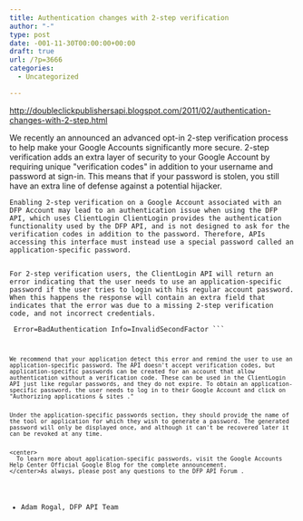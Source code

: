 ```yaml
---
title: Authentication changes with 2-step verification
author: "-"
type: post
date: -001-11-30T00:00:00+00:00
draft: true
url: /?p=3666
categories:
  - Uncategorized

---
```

http://doubleclickpublishersapi.blogspot.com/2011/02/authentication-changes-with-2-step.html

We recently an announced an advanced opt-in 2-step verification process to help make your Google Accounts significantly more secure. 2-step verification adds an extra layer of security to your Google Account by requiring unique "verification codes" in addition to your username and password at sign-in. This means that if your password is stolen, you still have an extra line of defense against a potential hijacker.
  
    Enabling 2-step verification on a Google Account associated with an DFP Account may lead to an authentication issue when using the DFP API, which uses ClientLogin ClientLogin provides the authentication functionality used by the DFP API, and is not designed to ask for the verification codes in addition to the password. Therefore, APIs accessing this interface must instead use a special password called an application-specific password.
  
  
    For 2-step verification users, the ClientLogin API will return an error indicating that the user needs to use an application-specific password if the user tries to login with his regular account password. When this happens the response will contain an extra field that indicates that the error was due to a missing 2-step verification code, and not incorrect credentials.
  
  <code> Error=BadAuthentication Info=InvalidSecondFactor ```
  
    We recommend that your application detect this error and remind the user to use an application-specific password. The API doesn't accept verification codes, but application-specific passwords can be created for an account that allow authentication without a verification code. These can be used in the ClientLogin API just like regular passwords, and they do not expire. To obtain an application-specific password, the user needs to log in to their Google Account and click on "Authorizing applications & sites ."
  
  
    Under the application-specific passwords section, they should provide the name of the tool or application for which they wish to generate a password. The generated password will only be displayed once, and although it can't be recovered later it can be revoked at any time.
  
  
    <center>
      To learn more about application-specific passwords, visit the Google Accounts Help Center Official Google Blog for the complete announcement.
    </center>As always, please post any questions to the DFP API Forum .
    
    
 - Adam Rogal, DFP API Team